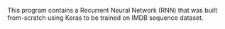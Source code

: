This program contains a Recurrent Neural Network (RNN) that was built from-scratch using Keras to be trained on IMDB sequence dataset.
